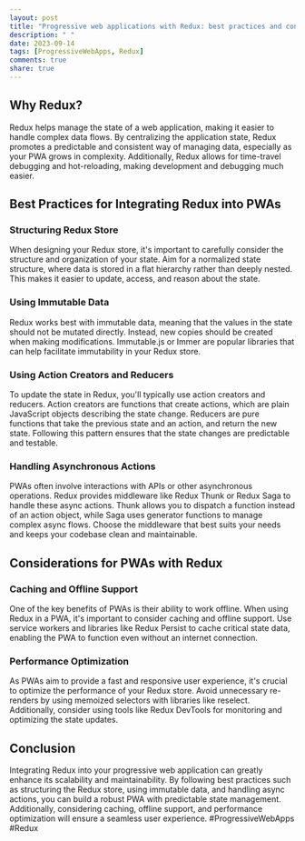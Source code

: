 ```yaml
---
layout: post
title: "Progressive web applications with Redux: best practices and considerations"
description: " "
date: 2023-09-14
tags: [ProgressiveWebApps, Redux]
comments: true
share: true
---
```


## Why Redux?

Redux helps manage the state of a web application, making it easier to handle complex data flows. By centralizing the application state, Redux promotes a predictable and consistent way of managing data, especially as your PWA grows in complexity. Additionally, Redux allows for time-travel debugging and hot-reloading, making development and debugging much easier.

## Best Practices for Integrating Redux into PWAs

### Structuring Redux Store

When designing your Redux store, it's important to carefully consider the structure and organization of your state. Aim for a normalized state structure, where data is stored in a flat hierarchy rather than deeply nested. This makes it easier to update, access, and reason about the state.

### Using Immutable Data

Redux works best with immutable data, meaning that the values in the state should not be mutated directly. Instead, new copies should be created when making modifications. Immutable.js or Immer are popular libraries that can help facilitate immutability in your Redux store.

### Using Action Creators and Reducers

To update the state in Redux, you'll typically use action creators and reducers. Action creators are functions that create actions, which are plain JavaScript objects describing the state change. Reducers are pure functions that take the previous state and an action, and return the new state. Following this pattern ensures that the state changes are predictable and testable.

### Handling Asynchronous Actions

PWAs often involve interactions with APIs or other asynchronous operations. Redux provides middleware like Redux Thunk or Redux Saga to handle these async actions. Thunk allows you to dispatch a function instead of an action object, while Saga uses generator functions to manage complex async flows. Choose the middleware that best suits your needs and keeps your codebase clean and maintainable.

## Considerations for PWAs with Redux

### Caching and Offline Support

One of the key benefits of PWAs is their ability to work offline. When using Redux in a PWA, it's important to consider caching and offline support. Use service workers and libraries like Redux Persist to cache critical state data, enabling the PWA to function even without an internet connection.

### Performance Optimization

As PWAs aim to provide a fast and responsive user experience, it's crucial to optimize the performance of your Redux store. Avoid unnecessary re-renders by using memoized selectors with libraries like reselect. Additionally, consider using tools like Redux DevTools for monitoring and optimizing the state updates.

## Conclusion

Integrating Redux into your progressive web application can greatly enhance its scalability and maintainability. By following best practices such as structuring the Redux store, using immutable data, and handling async actions, you can build a robust PWA with predictable state management. Additionally, considering caching, offline support, and performance optimization will ensure a seamless user experience. #ProgressiveWebApps #Redux